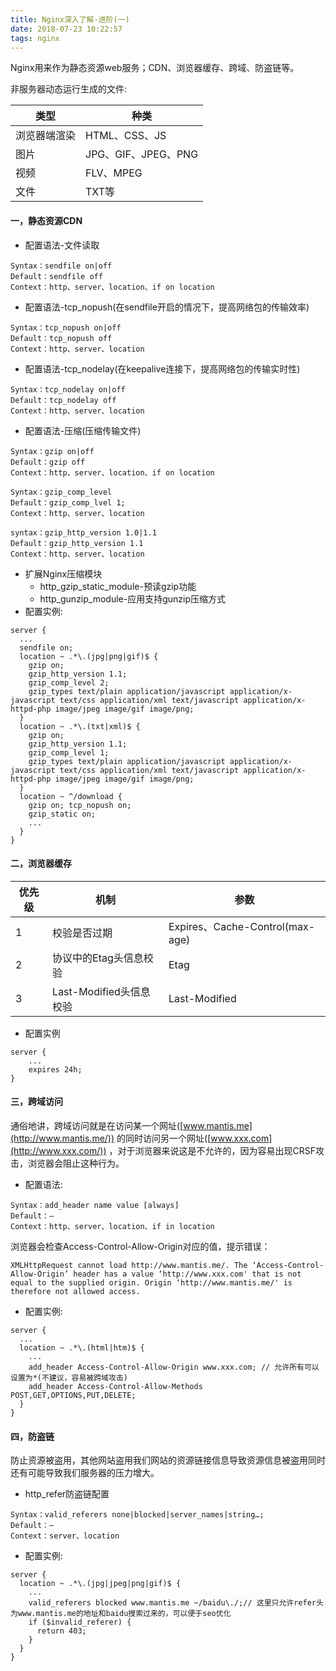 ```yaml
---
title: Nginx深入了解-进阶(一)
date: 2018-07-23 10:22:57
tags: nginx
---
```


Nginx用来作为静态资源web服务；CDN、浏览器缓存、跨域、防盗链等。

<!-- more -->

非服务器动态运行生成的文件:

| 类型         | 种类                |
| ------------ | ------------------- |
| 浏览器端渲染 | HTML、CSS、JS       |
| 图片         | JPG、GIF、JPEG、PNG |
| 视频         | FLV、MPEG           |
| 文件         | TXT等               |

#### 一，静态资源CDN

- 配置语法-文件读取

```nginx
Syntax：sendfile on|off
Default：sendfile off
Context：http、server、location、if on location
```

- 配置语法-tcp_nopush(在sendfile开启的情况下，提高网络包的传输效率)

```nginx
Syntax：tcp_nopush on|off
Default：tcp_nopush off
Context：http、server、location
```

- 配置语法-tcp_nodelay(在keepalive连接下，提高网络包的传输实时性)

```nginx
Syntax：tcp_nodelay on|off
Default：tcp_nodelay off
Context：http、server、location
```

- 配置语法-压缩(压缩传输文件)

```nginx
Syntax：gzip on|off
Default：gzip off
Context：http、server、location、if on location
```

```nginx
Syntax：gzip_comp_level
Default：gzip_comp_lvel 1;
Context：http、server、location
```

```nginx
syntax：gzip_http_version 1.0|1.1
Default：gzip_http_version 1.1
Context：http、server、location
```

- 扩展Nginx压缩模块
  - http_gzip_static_module-预读gzip功能
  - http_gunzip_module-应用支持gunzip压缩方式
- 配置实例:

```nginx
server { 
  ... 
  sendfile on; 
  location ~ .*\.(jpg|png|gif)$ { 
    gzip on; 
    gzip_http_version 1.1; 
    gzip_comp_level 2; 
    gzip_types text/plain application/javascript application/x-javascript text/css application/xml text/javascript application/x-httpd-php image/jpeg image/gif image/png; 
  } 
  location ~ .*\.(txt|xml)$ { 
    gzip on; 
    gzip_http_version 1.1; 
    gzip_comp_level 1; 
    gzip_types text/plain application/javascript application/x-javascript text/css application/xml text/javascript application/x-httpd-php image/jpeg image/gif image/png; 
  } 
  location ~ ^/download { 
    gzip on; tcp_nopush on; 
    gzip_static on; 
    ... 
  } 
}
```

#### 二，浏览器缓存

| 优先级 | 机制                    | 参数                            |
| ------ | ----------------------- | ------------------------------- |
| 1      | 校验是否过期            | Expires、Cache-Control(max-age) |
| 2      | 协议中的Etag头信息校验  | Etag                            |
| 3      | Last-Modified头信息校验 | Last-Modified                   |

- 配置实例

```nginx
server {
    ...
    expires 24h;
}
```

#### 三，跨域访问

通俗地讲，跨域访问就是在访问某一个网址([www.mantis.me](http://www.mantis.me/)) 的同时访问另一个网址([www.xxx.com](http://www.xxx.com/)) ，对于浏览器来说这是不允许的，因为容易出现CRSF攻击，浏览器会阻止这种行为。

- 配置语法:

```nginx
Syntax：add_header name value [always]
Default：–
Context：http、server、location、if in location
```

浏览器会检查Access-Control-Allow-Origin对应的值，提示错误：

```http
XMLHttpRequest cannot load http://www.mantis.me/. The ‘Access-Control-Allow-Origin’ header has a value ‘http://www.xxx.com' that is not equal to the supplied origin. Origin ‘http://www.mantis.me/' is therefore not allowed access.
```

- 配置实例:

```nginx
server { 
  ... 
  location ~ .*\.(html|htm)$ { 
    ... 
    add_header Access-Control-Allow-Origin www.xxx.com; // 允许所有可以设置为*(不建议，容易被跨域攻击) 
    add_header Access-Control-Allow-Methods POST,GET,OPTIONS,PUT,DELETE; 
  } 
}
```

#### 四，防盗链

防止资源被盗用，其他网站盗用我们网站的资源链接信息导致资源信息被盗用同时还有可能导致我们服务器的压力增大。

- http_refer防盗链配置

```nginx
Syntax：valid_referers none|blocked|server_names|string…;
Default：—
Context：server、location
```

- 配置实例:

```nginx
server { 
  location ~ .*\.(jpg|jpeg|png|gif)$ { 
    ... 
    valid_referers blocked www.mantis.me ~/baidu\./;// 这里只允许refer头为www.mantis.me的地址和baidu搜索过来的，可以便于seo优化 
    if ($invalid_referer) { 
      return 403; 
    } 
  } 
}
```

